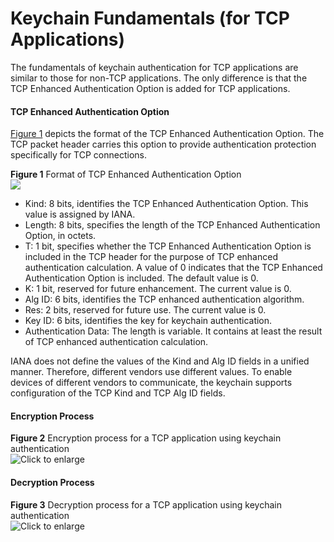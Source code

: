 Keychain Fundamentals (for TCP Applications)
============================================

The fundamentals of keychain authentication for TCP applications are similar to those for non-TCP applications. The only difference is that the TCP Enhanced Authentication Option is added for TCP applications.

#### TCP Enhanced Authentication Option

[Figure 1](#EN-US_CONCEPT_0000001130782710__fig198037195582) depicts the format of the TCP Enhanced Authentication Option. The TCP packet header carries this option to provide authentication protection specifically for TCP connections.

**Figure 1** Format of TCP Enhanced Authentication Option  
![](figure/en-us_image_0000001176662479.png)

* Kind: 8 bits, identifies the TCP Enhanced Authentication Option. This value is assigned by IANA.
* Length: 8 bits, specifies the length of the TCP Enhanced Authentication Option, in octets.
* T: 1 bit, specifies whether the TCP Enhanced Authentication Option is included in the TCP header for the purpose of TCP enhanced authentication calculation. A value of 0 indicates that the TCP Enhanced Authentication Option is included. The default value is 0.
* K: 1 bit, reserved for future enhancement. The current value is 0.
* Alg ID: 6 bits, identifies the TCP enhanced authentication algorithm.
* Res: 2 bits, reserved for future use. The current value is 0.
* Key ID: 6 bits, identifies the key for keychain authentication.
* Authentication Data: The length is variable. It contains at least the result of TCP enhanced authentication calculation.

IANA does not define the values of the Kind and Alg ID fields in a unified manner. Therefore, different vendors use different values. To enable devices of different vendors to communicate, the keychain supports configuration of the TCP Kind and TCP Alg ID fields.


#### Encryption Process

**Figure 2** Encryption process for a TCP application using keychain authentication  
![](figure/en-us_image_0000001130622928.png "Click to enlarge")

#### Decryption Process

**Figure 3** Decryption process for a TCP application using keychain authentication  
![](figure/en-us_image_0000001176662475.png "Click to enlarge")